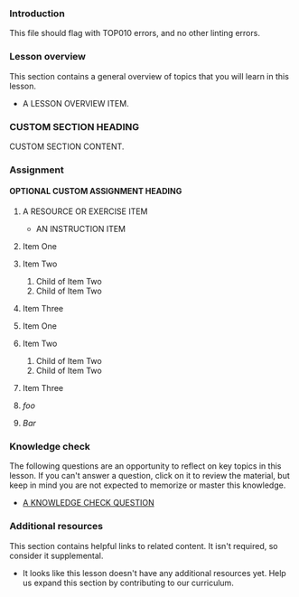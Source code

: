 ### Introduction

This file should flag with TOP010 errors, and no other linting errors.

### Lesson overview

This section contains a general overview of topics that you will learn in this lesson.

- A LESSON OVERVIEW ITEM.

### CUSTOM SECTION HEADING

CUSTOM SECTION CONTENT.

### Assignment

<div class="lesson-content__panel" markdown="1">

#### OPTIONAL CUSTOM ASSIGNMENT HEADING

1. A RESOURCE OR EXERCISE ITEM

   - AN INSTRUCTION ITEM

1. Item One
2. Item Two
   1. Child of Item Two
   2. Child of Item Two
3. Item Three

1. Item One
1. Item Two
   1. Child of Item Two
   1. Child of Item Two
1. Item Three

1. *foo*
2. *Bar*

</div>

### Knowledge check

The following questions are an opportunity to reflect on key topics in this lesson. If you can't answer a question, click on it to review the material, but keep in mind you are not expected to memorize or master this knowledge.

- [A KNOWLEDGE CHECK QUESTION](A-KNOWLEDGE-CHECK-URL)

### Additional resources

This section contains helpful links to related content. It isn't required, so consider it supplemental.

- It looks like this lesson doesn't have any additional resources yet. Help us expand this section by contributing to our curriculum.
